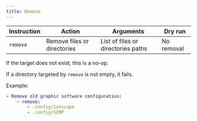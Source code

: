 ```yaml
---
title: Remove
---
```


| Instruction | Action                      | Arguments                          | Dry run    |
| ----------- | --------------------------- | ---------------------------------- | ---------- |
| `remove`    | Remove files or directories | List of files or directories paths | No removal |

If the target does not exist, this is a no-op.

If a directory targeted by `remove` is not empty, it fails.

Example:

```yaml
- Remove old graphic software configuration:
    - remove:
        - .config/inkscape
        - .config/GIMP
```
